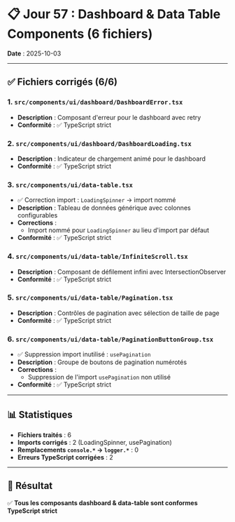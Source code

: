 # 📋 Jour 57 : Dashboard & Data Table Components (6 fichiers)

**Date** : 2025-10-03  

---

## ✅ Fichiers corrigés (6/6)

### 1. `src/components/ui/dashboard/DashboardError.tsx`
- **Description** : Composant d'erreur pour le dashboard avec retry
- **Conformité** : ✅ TypeScript strict

### 2. `src/components/ui/dashboard/DashboardLoading.tsx`
- **Description** : Indicateur de chargement animé pour le dashboard
- **Conformité** : ✅ TypeScript strict

### 3. `src/components/ui/data-table.tsx`
- ✅ Correction import : `LoadingSpinner` → import nommé
- **Description** : Tableau de données générique avec colonnes configurables
- **Corrections** :
  - Import nommé pour `LoadingSpinner` au lieu d'import par défaut
- **Conformité** : ✅ TypeScript strict

### 4. `src/components/ui/data-table/InfiniteScroll.tsx`
- **Description** : Composant de défilement infini avec IntersectionObserver
- **Conformité** : ✅ TypeScript strict

### 5. `src/components/ui/data-table/Pagination.tsx`
- **Description** : Contrôles de pagination avec sélection de taille de page
- **Conformité** : ✅ TypeScript strict

### 6. `src/components/ui/data-table/PaginationButtonGroup.tsx`
- ✅ Suppression import inutilisé : `usePagination`
- **Description** : Groupe de boutons de pagination numérotés
- **Corrections** :
  - Suppression de l'import `usePagination` non utilisé
- **Conformité** : ✅ TypeScript strict

---

## 📊 Statistiques

- **Fichiers traités** : 6
- **Imports corrigés** : 2 (LoadingSpinner, usePagination)
- **Remplacements `console.*` → `logger.*`** : 0
- **Erreurs TypeScript corrigées** : 2

---

## 🎯 Résultat

✅ **Tous les composants dashboard & data-table sont conformes TypeScript strict**
